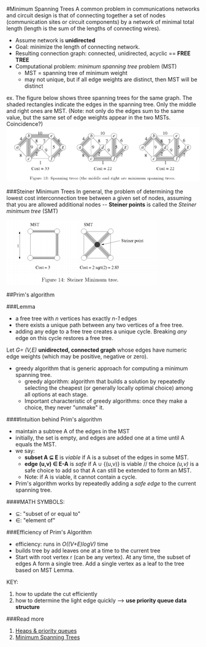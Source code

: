 #Minimum Spanning Trees
A common problem in communications networks and circuit design is that of connecting together a set of nodes (communication sites or circuit components) by a network of minimal total length (length is the sum of the lengths of connecting wires).

+ Assume network is **unidirected**
+ Goal: minimize the length of connecting network.
+ Resulting connection graph: connected, unidirected, acyclic == **FREE TREE**
+ Computational problem: *minimum spanning tree* problem (MST)
    + MST = spanning tree of minimum weight
    + may not unique, but if all edge weights are distinct, then MST will be distinct
    
ex. The figure below shows three spanning trees for the same graph. The shaded rectangles indicate the edges in the spanning tree. Only the middle and right ones are MST. (Note: not only do the edges sum to the same value, but the same set of edge weights appear in the two MSTs. Coincidence?)
![](../imgs/MST_graphs.png)

###Steiner Minimum Trees
In general, the problem of determining the lowest cost interconnection tree between a given set of nodes, assuming that you are allowed additional nodes -- **Steiner points** is called the *Steiner minimum tree* (SMT)

![](../imgs/MST_and_SMT_comparison.png)

##Prim's algorithm

###Lemma
+ a free tree with *n* vertices has exactly *n-1* edges
+ there exists a unique path between any two vertices of a free tree.
+ adding any edge to a free tree creates a unique cycle. Breaking *any* edge on this cycle restores a free tree.

Let *G= (V,E)* **unidirected, connected graph** whose edges have numeric edge weights (which may be positive, negative or zero).

+ greedy algorithm that is generic approach for computing a minimum spanning tree.
    + greedy algorithm: algorithm that builds a solution by repeatedly selecting the cheapest (or generally locally optimal choice) among all options at each stage.
    + Important characteristic of greedy algorithms: once they make a choice, they never "unmake" it. 
 
####Intuition behind Prim's algorithm
+ maintain a subtree A of the edges in the MST
+ initially, the set is empty, and edges are added one at a time until A equals the MST.
+ we say:
    + **subset A ⊆ E** is *viable* if A is a subset of the edges in some MST.
    + **edge (u,v) ∈ E-A** is *safe* if A ∪ {(u,v)} is viable // the choice *(u,v)* is a safe choice to add so that A can still be extended to form an MST. 
    + Note: if A is viable, it cannot contain a cycle.
+ Prim's algorithm works by repeatedly adding a *safe edge* to the current spanning tree.

####MATH SYMBOLS:
+ ⊆: "subset of or equal to"
+ ∈: "element of"

###Efficiency of Prim's Algorithm
+ efficiency: runs in *O((V+E)logV)* time
+ builds tree by add leaves one at a time to the current tree
+ Start with root vertex r (can be any vertex). At any time, the subset of edges A form a single tree. Add a single vertex as a leaf to the tree based on MST Lemma. 

KEY: 
1. how to update the cut efficiently
2. how to determine the light edge quickly --> **use priority queue data structure** 

###Read more
1. [Heaps & priority queues](http://pages.cs.wisc.edu/~vernon/cs367/notes/11.PRIORITY-Q.html)
2. [Minimum Spanning Trees](http://www.cs.umd.edu/~meesh/351/mount/lectures/extra-mstprim.pdf)
